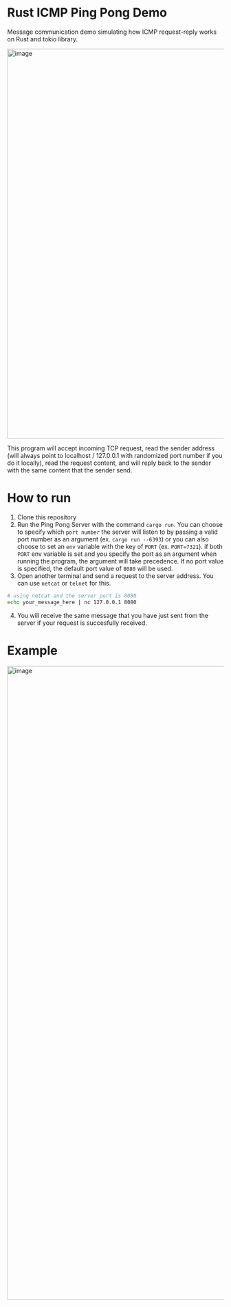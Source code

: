 # Rust ICMP Ping Pong Demo

Message communication demo simulating how ICMP request-reply works on Rust and tokio library.

<img width="904" alt="image" src="https://github.com/user-attachments/assets/47f6c0e0-373c-42ef-971a-399ef73c7df6">

This program will accept incoming TCP request, read the sender address (will always point to localhost / 127.0.0.1 
with randomized port number if you do it locally), read the request content, and will reply back to the sender with
the same content that the sender send.

# How to run
1. Clone this repository
2. Run the Ping Pong Server with the command `cargo run`. You can choose to specify which `port number` the server will listen to
by passing a valid port number as an argument (ex. `cargo run --6393`) or you can also choose to set an `env` variable 
with the key of `PORT` (ex. `PORT=7321`). if both `PORT` env variable is set and you specify the port as an argument 
when running the program, the argument will take precedence. If no port value is specified, the default port value of `8080`
will be used.
3. Open another terminal and send a request to the server address. You can use `netcat` or `telnet` for this.

```bash
# using netcat and the server port is 8080
echo your_message_here | nc 127.0.0.1 8080
```

4. You will receive the same message that you have just sent from the server if your request is succesfully received.

# Example
<img width="1470" alt="image" src="https://github.com/user-attachments/assets/bc5bde11-f230-4eed-aba4-4cbe65b340df">

